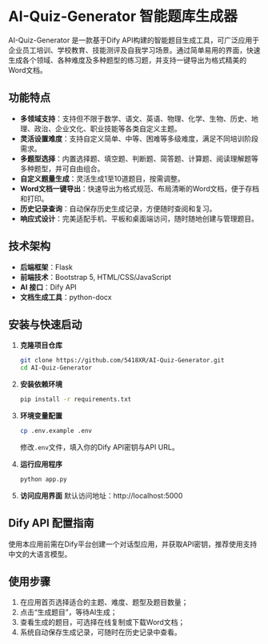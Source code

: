 # AI-Quiz-Generator 智能题库生成器

AI-Quiz-Generator 是一款基于Dify API构建的智能题目生成工具，可广泛应用于企业员工培训、学校教育、技能测评及自我学习场景。通过简单易用的界面，快速生成各个领域、各种难度及多种题型的练习题，并支持一键导出为格式精美的Word文档。

## 功能特点

- **多领域支持**：支持但不限于数学、语文、英语、物理、化学、生物、历史、地理、政治、企业文化、职业技能等各类自定义主题。
- **灵活设置难度**：支持自定义简单、中等、困难等多级难度，满足不同培训阶段需求。
- **多题型选择**：内置选择题、填空题、判断题、简答题、计算题、阅读理解题等多种题型，并可自由组合。
- **自定义题量生成**：灵活生成1至10道题目，按需调整。
- **Word文档一键导出**：快速导出为格式规范、布局清晰的Word文档，便于存档和打印。
- **历史记录查询**：自动保存历史生成记录，方便随时查阅和复习。
- **响应式设计**：完美适配手机、平板和桌面端访问，随时随地创建与管理题目。

## 技术架构

- **后端框架**：Flask
- **前端技术**：Bootstrap 5, HTML/CSS/JavaScript
- **AI 接口**：Dify API
- **文档生成工具**：python-docx

## 安装与快速启动

1. **克隆项目仓库**
   ```bash
   git clone https://github.com/5418XR/AI-Quiz-Generator.git
   cd AI-Quiz-Generator
   ```

2. **安装依赖环境**
   ```bash
   pip install -r requirements.txt
   ```

3. **环境变量配置**
   ```bash
   cp .env.example .env
   ```
   修改`.env`文件，填入你的Dify API密钥与API URL。

4. **运行应用程序**
   ```bash
   python app.py
   ```

5. **访问应用界面**
   默认访问地址：http://localhost:5000

## Dify API 配置指南

使用本应用前需在Dify平台创建一个对话型应用，并获取API密钥，推荐使用支持中文的大语言模型。

## 使用步骤

1. 在应用首页选择适合的主题、难度、题型及题目数量；
2. 点击“生成题目”，等待AI生成；
3. 查看生成的题目，可选择在线复制或下载Word文档；
4. 系统自动保存生成记录，可随时在历史记录中查看。

